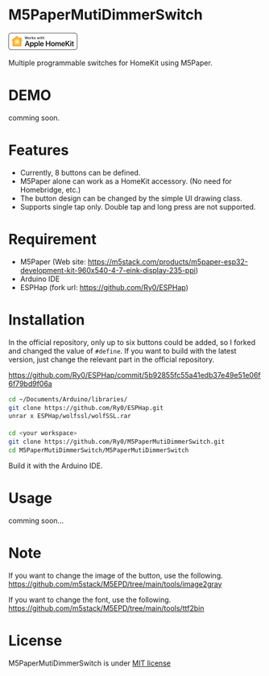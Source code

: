 # M5PaperMutiDimmerSwitch

![img](.image/homekit-badge.png)

Multiple programmable switches for HomeKit using M5Paper.
 
# DEMO
 
comming soon.
 
# Features

* Currently, 8 buttons can be defined.
* M5Paper alone can work as a HomeKit accessory. (No need for Homebridge, etc.)
* The button design can be changed by the simple UI drawing class.
* Supports single tap only. Double tap and long press are not supported.
 
# Requirement

* M5Paper (Web site: https://m5stack.com/products/m5paper-esp32-development-kit-960x540-4-7-eink-display-235-ppi)
* Arduino IDE
* ESPHap (fork url: https://github.com/Ry0/ESPHap)
 
# Installation

In the official repository, only up to six buttons could be added, so I forked and changed the value of `#define`. If you want to build with the latest version, just change the relevant part in the official repository.

https://github.com/Ry0/ESPHap/commit/5b92855fc55a41edb37e49e51e06f6f79bd9f06a

```bash
cd ~/Documents/Arduino/libraries/
git clone https://github.com/Ry0/ESPHap.git
unrar x ESPHap/wolfssl/wolfSSL.rar

cd <your workspace>
git clone https://github.com/Ry0/M5PaperMutiDimmerSwitch.git
cd M5PaperMutiDimmerSwitch/M5PaperMutiDimmerSwitch
```

Build it with the Arduino IDE.
 
# Usage
 
comming soon...
 
# Note
 
If you want to change the image of the button, use the following.  
https://github.com/m5stack/M5EPD/tree/main/tools/image2gray

If you want to change the font, use the following.  
https://github.com/m5stack/M5EPD/tree/main/tools/ttf2bin
 
# License
 
M5PaperMutiDimmerSwitch is under [MIT license](./LICENSE)
